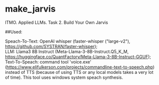 # make_jarvis
ITMO. Applied LLMs. Task 2. Build Your Own Jarvis


##Used:

Speach-To-Text: OpenAI whisper (faster-whisper ("large-v2"), https://github.com/SYSTRAN/faster-whisper);  
LLM: Llama3 8B Instruct (Meta-Llama-3-8B-Instruct.Q5_K_M, https://huggingface.co/QuantFactory/Meta-Llama-3-8B-Instruct-GGUF);  
Text-To-Speach: command tool 'voice.exe' (https://www.elifulkerson.com/projects/commandline-text-to-speech.php) instead of TTS (because of using TTS or any local models takes a very lot of time). This tool uses windows system speach synthesis.

